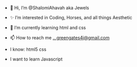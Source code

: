 - 👋 Hi, I’m @ShalomiAhavah aka Jewels
- ✨ I’m interested in Coding, Horses, and all things Aesthetic
- 🌱 I’m currently learning html and css
- 📫 How to reach me ...greengates4j@gmail.com

- I know:
  html5
  css
- I want to learn
  Javascript

<!---
ShalomiAhavah/ShalomiAhavah is a ✨ special ✨ repository because its `README.md` (this file) appears on your GitHub profile.
You can click the Preview link to take a look at your changes.
--->
